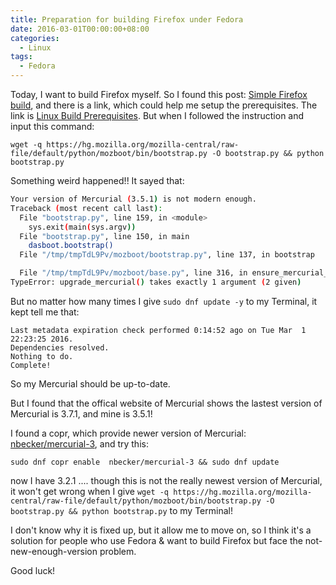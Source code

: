 ```yaml
---
title: Preparation for building Firefox under Fedora
date: 2016-03-01T00:00:00+08:00
categories:
  - Linux
tags:
  - Fedora
---
```


Today, I want to build Firefox myself. So I found this post: [Simple Firefox build](https://developer.mozilla.org/en-US/docs/Mozilla/Developer_guide/Build_Instructions/Simple_Firefox_build), and there is a link, which could help me setup the prerequisites. The link is [Linux Build Prerequisites](https://developer.mozilla.org/en-US/docs/Mozilla/Developer_guide/Build_Instructions/Simple_Firefox_build/Linux_and_MacOS_build_preparation). But when I followed the instruction and input this command:

`wget -q https://hg.mozilla.org/mozilla-central/raw-file/default/python/mozboot/bin/bootstrap.py -O bootstrap.py && python bootstrap.py`

Something weird happened!! It sayed that:

```bash
Your version of Mercurial (3.5.1) is not modern enough.
Traceback (most recent call last):
  File "bootstrap.py", line 159, in <module>
    sys.exit(main(sys.argv))
  File "bootstrap.py", line 150, in main
    dasboot.bootstrap()
  File "/tmp/tmpTdL9Pv/mozboot/bootstrap.py", line 137, in bootstrap

  File "/tmp/tmpTdL9Pv/mozboot/base.py", line 316, in ensure_mercurial_modern
TypeError: upgrade_mercurial() takes exactly 1 argument (2 given)

```

But no matter how many times I give `sudo dnf update -y` to my Terminal, it kept tell me that:

```
Last metadata expiration check performed 0:14:52 ago on Tue Mar  1 22:23:25 2016.
Dependencies resolved.
Nothing to do.
Complete!
```

So my Mercurial should be up-to-date.

But I found that the offical website of Mercurial shows the lastest version of Mercurial is 3.7.1, and mine is 3.5.1!

I found a copr, which provide newer version of Mercurial: [nbecker/mercurial-3](http://copr-fe.cloud.fedoraproject.org/coprs/nbecker/mercurial-3/packages/), and try this:

`sudo dnf copr enable  nbecker/mercurial-3 && sudo dnf update`

now I have 3.2.1 .... though this is not the really newest version of Mercurial, it won't get wrong when I give `wget -q https://hg.mozilla.org/mozilla-central/raw-file/default/python/mozboot/bin/bootstrap.py -O bootstrap.py && python bootstrap.py` to my Terminal!

I don't know why it is fixed up, but it allow me to move on, so I think it's a solution for people who use Fedora & want to build Firefox but face the not-new-enough-version problem.

Good luck!
